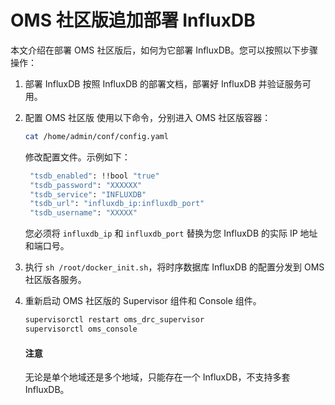 # OMS 社区版追加部署 InfluxDB

本文介绍在部署 OMS 社区版后，如何为它部署 InfluxDB。您可以按照以下步骤操作：

1. 部署 InfluxDB
   按照 InfluxDB 的部署文档，部署好 InfluxDB 并验证服务可用。

2. 配置 OMS 社区版
   使用以下命令，分别进入 OMS 社区版容器：

   ```bash
   cat /home/admin/conf/config.yaml
   ```

   修改配置文件。示例如下：

   ```bash
    "tsdb_enabled": !!bool "true"
    "tsdb_password": "XXXXXX"
    "tsdb_service": "INFLUXDB"
    "tsdb_url": "influxdb_ip:influxdb_port"
    "tsdb_username": "XXXXX"
   ```

   您必须将 `influxdb_ip` 和 `influxdb_port` 替换为您 InfluxDB 的实际 IP 地址和端口号。

3. 执行 `sh /root/docker_init.sh`，将时序数据库 InfluxDB 的配置分发到 OMS 社区版各服务。
4. 重新启动 OMS 社区版的 Supervisor 组件和 Console 组件。

    ```bash
    supervisorctl restart oms_drc_supervisor
    supervisorctl oms_console
    ```

   <main id="notice" type='notice'>
   <h4>注意</h4>
   <p> 无论是单个地域还是多个地域，只能存在一个 InfluxDB，不支持多套 InfluxDB。</p>
   </main>

